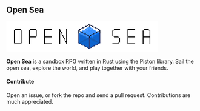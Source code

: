 ## Open Sea ##

![Open Sea](/assets/logo_scaled.png)

**Open Sea** is a sandbox RPG written in Rust using the Piston library. Sail the open sea, explore
the world, and play together with your friends.



#### Contribute ####

Open an issue, or fork the repo and send a pull request. Contributions are much appreciated.
